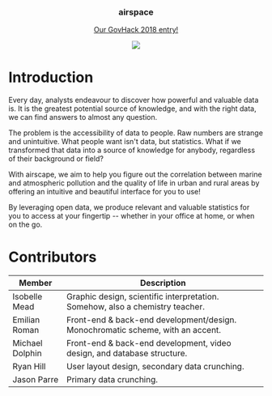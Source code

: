 <html>
<h3 align="center">airspace</h3>
<p align="center">
    <a href="https://airscape.bottlenosecreative.com.au/">
        Our GovHack 2018 entry!
    </a>
</p>
<p align="center">
    <img src="https://raw.githubusercontent.com/yumiris/airscape/develop/screenshot.png">
</p>
</html>

# Introduction

Every day, analysts endeavour to discover how powerful and valuable data is.
It is the greatest potential source of knowledge, and with the right data, we can find answers to almost any question.

The problem is the accessibility of data to people. Raw numbers are strange and unintuitive.
What people want isn't data, but statistics.
What if we transformed that data into a source of knowledge for anybody, regardless of their background or field?

With airscape, we aim to help you figure out the correlation between marine and atmospheric pollution and the quality of
life in urban and rural areas by offering an intuitive and beautiful interface for you to use!

By leveraging open data, we produce relevant and valuable statistics for you to access at your fingertip -- whether in your office at home, or when on the go. 

# Contributors

| Member          | Description                                                                    |
| --------------- | ------------------------------------------------------------------------------ |
| Isobelle Mead   | Graphic design, scientific interpretation. Somehow, also a chemistry teacher.  |
| Emilian Roman   | Front-end & back-end development/design. Monochromatic scheme, with an accent. |
| Michael Dolphin | Front-end & back-end development, video design, and database structure.        |
| Ryan Hill       | User layout design, secondary data crunching.                                  |
| Jason Parre     | Primary data crunching.                                                        |
